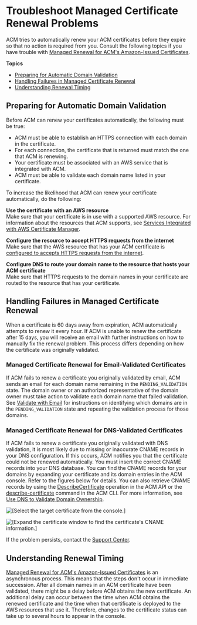 # Troubleshoot Managed Certificate Renewal Problems<a name="troubleshooting-renewal"></a>

ACM tries to automatically renew your ACM certificates before they expire so that no action is required from you\. Consult the following topics if you have trouble with [Managed Renewal for ACM's Amazon\-Issued Certificates](managed-renewal.md)\. 

**Topics**
+ [Preparing for Automatic Domain Validation](#troubleshooting-renewal-domain-validation)
+ [Handling Failures in Managed Certificate Renewal](#troubleshooting-automatic-renewal)
+ [Understanding Renewal Timing](#troubleshooting-renewal-domain-async)

## Preparing for Automatic Domain Validation<a name="troubleshooting-renewal-domain-validation"></a>

Before ACM can renew your certificates automatically, the following must be true:
+ ACM must be able to establish an HTTPS connection with each domain in the certificate\.
+ For each connection, the certificate that is returned must match the one that ACM is renewing\.
+ Your certificate must be associated with an AWS service that is integrated with ACM\.
+ ACM must be able to validate each domain name listed in your certificate\.

To increase the likelihood that ACM can renew your certificate automatically, do the following: 

**Use the certificate with an AWS resource**  
Make sure that your certificate is in use with a supported AWS resource\. For information about the resources that ACM supports, see [Services Integrated with AWS Certificate Manager](acm-services.md)\. 

**Configure the resource to accept HTTPS requests from the internet**  
Make sure that the AWS resource that has your ACM certificate is [configured to accepts HTTPS requests from the internet](https://docs.aws.amazon.com/AWSEC2/latest/UserGuide/authorizing-access-to-an-instance.html)\.

**Configure DNS to route your domain name to the resource that hosts your ACM certificate**  
Make sure that HTTPS requests to the domain names in your certificate are routed to the resource that has your certificate\.

## Handling Failures in Managed Certificate Renewal<a name="troubleshooting-automatic-renewal"></a>

When a certificate is 60 days away from expiration, ACM automatically attempts to renew it every hour\. If ACM is unable to renew the certificate after 15 days, you will receive an email with further instructions on how to manually fix the renewal problem\. This process differs depending on how the certificate was originally validated\.

### Managed Certificate Renewal for Email\-Validated Certificates<a name="troubleshooting-renewal-email-validation-failure"></a>

If ACM fails to renew a certificate you originally validated by email, ACM sends an email for each domain name remaining in the `PENDING_VALIDATION` state\. The domain owner or an authorized representative of the domain owner must take action to validate each domain name that failed validation\. See [Validate with Email](gs-acm-validate-email.md) for instructions on identifying which domains are in the `PENDING_VALIDATION` state and repeating the validation process for those domains\.

### Managed Certificate Renewal for DNS\-Validated Certificates<a name="troubleshooting-renewal-domain-validation-failure"></a>

If ACM fails to renew a certificate you originally validated with DNS validation, it is most likely due to missing or inaccurate CNAME records in your DNS configuration\. If this occurs, ACM notifies you that the certificate could not be renewed automatically\. You must insert the correct CNAME records into your DNS database\. You can find the CNAME records for your domains by expanding your certificate and its domain entries in the ACM console\. Refer to the figures below for details\. You can also retrieve CNAME records by using the [DescribeCertificate](https://docs.aws.amazon.com/acm/latest/APIReference/API_DescribeCertificate.html) operation in the ACM API or the [describe\-certificate](https://docs.aws.amazon.com/cli/latest/reference/acm/describe-certificate.html) command in the ACM CLI\. For more information, see [Use DNS to Validate Domain Ownership](gs-acm-validate-dns.md)\.

![\[Select the target certificate from the console.\]](http://docs.aws.amazon.com/acm/latest/userguide/images/Dns-renewal-1.png)

![\[Expand the certificate window to find the certificate's CNAME information.\]](http://docs.aws.amazon.com/acm/latest/userguide/images/Dns-renewal-2.png)

If the problem persists, contact the [Support Center](https://console.aws.amazon.com/support)\.

## Understanding Renewal Timing<a name="troubleshooting-renewal-domain-async"></a>

[Managed Renewal for ACM's Amazon\-Issued Certificates](managed-renewal.md) is an asynchronous process\. This means that the steps don't occur in immediate succession\. After all domain names in an ACM certificate have been validated, there might be a delay before ACM obtains the new certificate\. An additional delay can occur between the time when ACM obtains the renewed certificate and the time when that certificate is deployed to the AWS resources that use it\. Therefore, changes to the certificate status can take up to several hours to appear in the console\. 